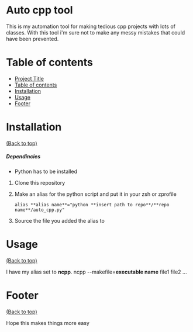 <!-- Add banner here -->

# Auto cpp tool

<!-- Add buttons here -->

<!-- Describe your project in brief -->
This is my automation tool for making tedious cpp projects with lots of classes.
With this tool i'm sure not to make any messy mistakes that could have been prevented.

# Table of contents

- [Project Title](#project-title)
- [Table of contents](#Table-of-contents)
- [Installation](#Installation)
- [Usage](#Usage)
- [Footer](#Footer)

# Installation
[(Back to top)](#table-of-contents)

##### Dependincies
 - Python has to be installed

1. Clone this repository
2. Make an alias for the python script and put it in your zsh or zprofile

    ```
    alias **alias name**="python **insert path to repo**/**repo name**/auto_cpp.py"
    ```
3. Source the file you added the alias to

# Usage
[(Back to top)](#table-of-contents)

I have my alias set to **ncpp**.
ncpp --makefile=**executable name** file1 file2 ...

# Footer
[(Back to top)](#table-of-contents)

Hope this makes things more easy
